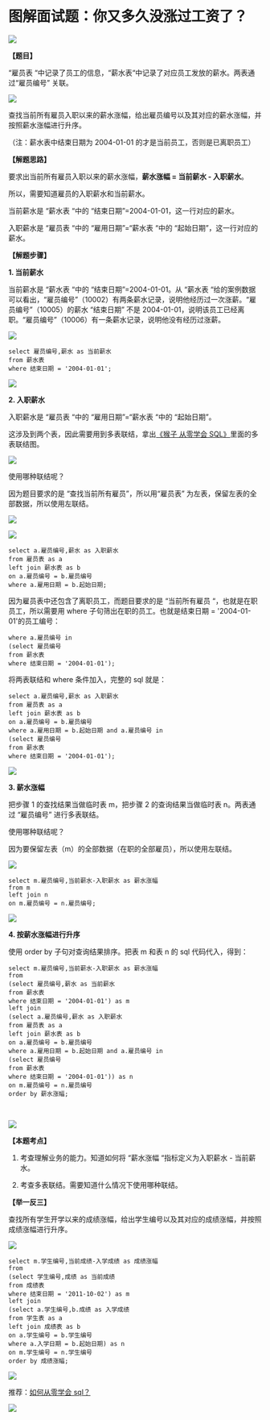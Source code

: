 # **图解面试题：你又多久没涨过工资了？**

**![](https://mmbiz.qpic.cn/mmbiz/gaCraaqqO6OH8iawnCEdFNyyAicM1Z6c7eib2pkH8j8FWUGtFfY2pUtXuHD8JbSbKrf5DBZoYmIKsywYIc3e73ribg/640?wx_fmt=other)**

**【题目】**

“雇员表 “中记录了员工的信息，“薪水表“中记录了对应员工发放的薪水。两表通过“雇员编号” 关联。

![](https://mmbiz.qpic.cn/mmbiz_png/ck6CnicJLvVSq7FkwiateicdmkuIPc0wQx1pcLctWl6D8uiaiadSQCKv5uIS6rkIIiaEXzWTDNjYbUwOwuNkMtpuYHog/640?wx_fmt=png)

查找当前所有雇员入职以来的薪水涨幅，给出雇员编号以及其对应的薪水涨幅，并按照薪水涨幅进行升序。

（注：薪水表中结束日期为 2004-01-01 的才是当前员工，否则是已离职员工）

**【解题思路】**

要求出当前所有雇员入职以来的薪水涨幅，**薪水涨幅 = 当前薪水 - 入职薪水**。

所以，需要知道雇员的入职薪水和当前薪水。

当前薪水是 “薪水表 “中的 “结束日期”=2004-01-01，这一行对应的薪水。

入职薪水是 “雇员表 “中的 “雇用日期”=“薪水表 “中的 “起始日期”，这一行对应的薪水。

**【解题步骤】**

**1. 当前薪水**

当前薪水是 “薪水表 “中的 “结束日期”=2004-01-01。从 “薪水表 “给的案例数据可以看出，“雇员编号”（10002）有两条薪水记录，说明他经历过一次涨薪。“雇员编号”（10005）的薪水 “结束日期” 不是 2004-01-01，说明该员工已经离职。“雇员编号”（10006）有一条薪水记录，说明他没有经历过涨薪。

**![](https://mmbiz.qpic.cn/mmbiz_jpg/ck6CnicJLvVSq7FkwiateicdmkuIPc0wQx1M2APC2ovR4Lb7zJXasb00iazUvCOwDrJhe9jec5LwA3mOEGIKxrVz2A/640?wx_fmt=jpeg)**

```MYSQL
select 雇员编号,薪水 as 当前薪水
from 薪水表
where 结束日期 = '2004-01-01';

```

![](https://mmbiz.qpic.cn/mmbiz_jpg/ck6CnicJLvVSq7FkwiateicdmkuIPc0wQx1BSpw5HRdCLj1YC2CMeO16m34icwLrN4pAvzvKBcvXXptj4u5RRVdSUQ/640?wx_fmt=jpeg)

**2. 入职薪水**

入职薪水是 “雇员表 “中的 “雇用日期”=“薪水表 “中的 “起始日期”。

这涉及到两个表，因此需要用到多表联结，拿出[《猴子 从零学会 SQL》](http://mp.weixin.qq.com/s?__biz=MzAxMTMwNTMxMQ==&mid=2649247566&idx=2&sn=5af748b677eb72028764dde0577675fb&chksm=835fc77eb4284e68e8cfe3f08c5a671b9e080b2651f20b40b1c793ffda4042ae43ad8f35a755&scene=21#wechat_redirect)里面的多表联结图。

![](https://mmbiz.qpic.cn/mmbiz_png/ck6CnicJLvVSq7FkwiateicdmkuIPc0wQx1hHh753wCZrf6DibIbVUZv854FpGWzUaAiaaY9u4gJHS4OlxsgRaUPWGg/640?wx_fmt=png)

使用哪种联结呢？

因为题目要求的是 “查找当前所有雇员”，所以用“雇员表” 为左表，保留左表的全部数据，所以使用左联结。

![](https://mmbiz.qpic.cn/mmbiz_png/gaCraaqqO6MP86LiaWHCvBmPIzJwn2VwcBdAeibuDib923SsbgrSuTclZicg5e625Ke7xNibsFGX0l6K5QLeibBReV2A/640?wx_fmt=png)

![](https://mmbiz.qpic.cn/mmbiz_png/gaCraaqqO6MP86LiaWHCvBmPIzJwn2VwclrPR0ZCoq06zg514SvNEUm7FmFYAVQhWA51INCMcgoxM8tvgG7t15g/640?wx_fmt=png)  

```MYSQL
select a.雇员编号,薪水 as 入职薪水
from 雇员表 as a 
left join 薪水表 as b
on a.雇员编号 = b.雇员编号
where a.雇用日期 = b.起始日期;

```

因为雇员表中还包含了离职员工，而题目要求的是 “当前所有雇员 “，也就是在职员工，所以需要用 where 子句筛出在职的员工。也就是结束日期 = '2004-01-01'的员工编号：

```MYSQL
where a.雇员编号 in 
(select 雇员编号
from 薪水表
where 结束日期 = '2004-01-01');

```

将两表联结和 where 条件加入，完整的 sql 就是：  

```MYSQL
select a.雇员编号,薪水 as 入职薪水
from 雇员表 as a 
left join 薪水表 as b
on a.雇员编号 = b.雇员编号
where a.雇用日期 = b.起始日期 and a.雇员编号 in 
(select 雇员编号
from 薪水表
where 结束日期 = '2004-01-01');

```

![](https://mmbiz.qpic.cn/mmbiz_jpg/gaCraaqqO6Mp65rIrjO4WX4ne2YM1TkXp0At9eoWYO3wHNnqIPM4rBfTTEefhOfhGnaIW2Y3S5CvVps3CKLeoA/640?wx_fmt=jpeg)  

**3. 薪水涨幅**  

把步骤 1 的查找结果当做临时表 m，把步骤 2 的查询结果当做临时表 n。两表通过 “雇员编号” 进行多表联结。

使用哪种联结呢？

因为要保留左表（m）的全部数据（在职的全部雇员），所以使用左联结。

![](https://mmbiz.qpic.cn/mmbiz_png/gaCraaqqO6Mp65rIrjO4WX4ne2YM1TkXMicBR8Ue1dmXLvZkSN6m5FRApluBfWzTOBynJfuzMk86XiaacmXibkAfg/640?wx_fmt=png)

```MYSQL
select m.雇员编号,当前薪水-入职薪水 as 薪水涨幅
from m
left join n
on m.雇员编号 = n.雇员编号;

```

![](https://mmbiz.qpic.cn/mmbiz_jpg/ck6CnicJLvVSq7FkwiateicdmkuIPc0wQx1y0ZlQ1qd9ts3IGFYaqQicMLXL1J1sKib5Z7efEdsEA0RtWI2Un2YMwSw/640?wx_fmt=jpeg)

**4. 按薪水涨幅进行升序**  

使用 order by 子句对查询结果排序。把表 m 和表 n 的 sql 代码代入，得到：  

```MYSQL
select m.雇员编号,当前薪水-入职薪水 as 薪水涨幅
from
(select 雇员编号,薪水 as 当前薪水 
from 薪水表 
where 结束日期 = '2004-01-01') as m
left join 
(select a.雇员编号,薪水 as 入职薪水 
from 雇员表 as a 
left join 薪水表 as b 
on a.雇员编号 = b.雇员编号
where a.雇用日期 = b.起始日期 and a.雇员编号 in 
(select 雇员编号
from 薪水表
where 结束日期 = '2004-01-01')) as n
on m.雇员编号 = n.雇员编号 
order by 薪水涨幅;

```

‍

![](https://mmbiz.qpic.cn/mmbiz_jpg/ck6CnicJLvVSq7FkwiateicdmkuIPc0wQx1lIxicf9dmRM2qpaHoxTm4ARibUxy8ibZA9zk7ic37YY6RsIf2kJNkRlQOA/640?wx_fmt=jpeg)

**【本题考点】**

1. 考查理解业务的能力。知道如何将 “薪水涨幅 “指标定义为入职薪水 - 当前薪水。

2. 考查多表联结。需要知道什么情况下使用哪种联结。

**【举一反三】**

查找所有学生开学以来的成绩涨幅，给出学生编号以及其对应的成绩涨幅，并按照成绩涨幅进行升序。

![](https://mmbiz.qpic.cn/mmbiz_png/ck6CnicJLvVSq7FkwiateicdmkuIPc0wQx1NS72AOoOxC8XCOreQKZIbUozl5cpeP0WQzgNCFk5BEqJ67gktibqXYQ/640?wx_fmt=png)

```MYSQL
select m.学生编号,当前成绩-入学成绩 as 成绩涨幅
from
(select 学生编号,成绩 as 当前成绩 
from 成绩表 
where 结束日期 = '2011-10-02') as m
left join
(select a.学生编号,b.成绩 as 入学成绩 
from 学生表 as a 
left join 成绩表 as b 
on a.学生编号 = b.学生编号 
where a.入学日期 = b.起始日期) as n
on m.学生编号 = n.学生编号
order by 成绩涨幅;

```

![](https://mmbiz.qpic.cn/mmbiz_jpg/ck6CnicJLvVSq7FkwiateicdmkuIPc0wQx118xichIvnAEJnLibRA3XY18Yqv21LazyibLtXHh5p9bV8v8EDDDg2giaUw/640?wx_fmt=jpeg)

推荐：[如何从零学会 sql？](http://mp.weixin.qq.com/s?__biz=MzAxMTMwNTMxMQ==&mid=2649247566&idx=2&sn=5af748b677eb72028764dde0577675fb&chksm=835fc77eb4284e68e8cfe3f08c5a671b9e080b2651f20b40b1c793ffda4042ae43ad8f35a755&scene=21#wechat_redirect)

![](https://mmbiz.qpic.cn/mmbiz_jpg/PnRVMhXvfFLxIWAcpH8WkJcASQH4ndhfSBQdupDEEcrxt9GKsU4nKKMQ4ZRVesnGwDT0jUbsRXt5ywrfmE8pqw/640?wx_fmt=jpeg)